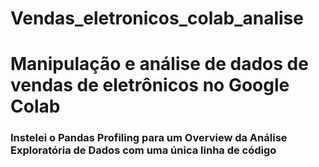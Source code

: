 # Vendas_eletronicos_colab_analise
<h1>Manipulação e análise de dados de vendas de eletrônicos no Google Colab</h1>
<h3>Instelei o <a ref= "https://www.youtube.com/watch?v=pLxgt20kKWU">Pandas Profiling</a> para um Overview da Análise Exploratória de Dados com uma única linha de código</h3>
